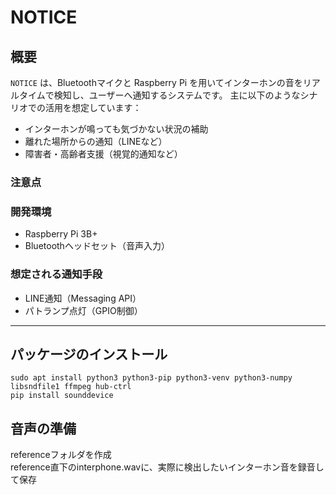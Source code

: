 # NOTICE

## 概要

`NOTICE` は、Bluetoothマイクと Raspberry Pi を用いてインターホンの音をリアルタイムで検知し、ユーザーへ通知するシステムです。 
主に以下のようなシナリオでの活用を想定しています：

- インターホンが鳴っても気づかない状況の補助
- 離れた場所からの通知（LINEなど）
- 障害者・高齢者支援（視覚的通知など）

### 注意点


### 開発環境

- Raspberry Pi 3B+
- Bluetoothヘッドセット（音声入力）

### 想定される通知手段

- LINE通知（Messaging API）
- パトランプ点灯（GPIO制御）

---

## パッケージのインストール

`sudo apt install python3 python3-pip python3-venv python3-numpy libsndfile1 ffmpeg hub-ctrl`  
`pip install sounddevice`

## 音声の準備

referenceフォルダを作成  
reference直下のinterphone.wavに、実際に検出したいインターホン音を録音して保存
